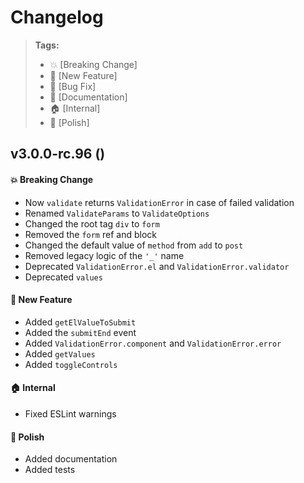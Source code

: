 Changelog
=========

> **Tags:**
> - :boom:       [Breaking Change]
> - :rocket:     [New Feature]
> - :bug:        [Bug Fix]
> - :memo:       [Documentation]
> - :house:      [Internal]
> - :nail_care:  [Polish]

## v3.0.0-rc.96 ()

#### :boom: Breaking Change

* Now `validate` returns `ValidationError` in case of failed validation
* Renamed `ValidateParams` to `ValidateOptions`
* Changed the root tag `div` to `form`
* Removed the `form` ref and block
* Changed the default value of `method` from `add` to `post`
* Removed legacy logic of the `'_'` name
* Deprecated `ValidationError.el` and `ValidationError.validator`
* Deprecated `values`

#### :rocket: New Feature

* Added `getElValueToSubmit`
* Added the `submitEnd` event
* Added `ValidationError.component` and `ValidationError.error`
* Added `getValues`
* Added `toggleControls`

#### :house: Internal

* Fixed ESLint warnings

#### :nail_care: Polish

* Added documentation
* Added tests
